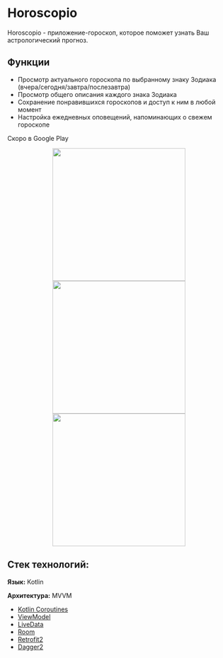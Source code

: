 # Horoscopio

Horoscopio - приложение-гороскоп, которое поможет узнать Ваш астрологический прогноз.



## Функции
* Просмотр актуального гороскопа по выбранному знаку Зодиака (вчера/сегодня/завтра/послезавтра)
* Просмотр общего описания каждого знака Зодиака
* Сохранение понравившихся гороскопов и доступ к ним в любой момент
* Настройка ежедневных оповещений, напоминающих о свежем гороскопе

Скоро в Google Play


<p align="center">
  <img width="300" src="https://user-images.githubusercontent.com/57499165/87146117-c09d8900-c2aa-11ea-9254-4e1e7bc80eae.jpg">
  <img width="300" src="https://user-images.githubusercontent.com/57499165/87146120-c2674c80-c2aa-11ea-9421-dbde95e4a610.jpg">
  <img width="300" src="https://user-images.githubusercontent.com/57499165/87146124-c4311000-c2aa-11ea-98d2-0e92df2eea75.jpg">
</p>


## Стек технологий:

**Язык:** Kotlin

**Архитектура:** MVVM
* [Kotlin Coroutines](https://kotlinlang.org/docs/reference/coroutines/coroutines-guide.html)
* [ViewModel](https://developer.android.com/topic/libraries/architecture/viewmodel)
* [LiveData](https://developer.android.com/topic/libraries/architecture/livedata)
* [Room](https://developer.android.com/topic/libraries/architecture/room)
* [Retrofit2](https://square.github.io/retrofit/)
* [Dagger2](https://dagger.dev/)



 
